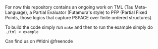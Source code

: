 For now this repository contains an ongoing work on TML (Tau Meta-Language), a Partial Evaluator (Futamura's style) to PFP (Partial Fixed Points, those logics that capture PSPACE over finite ordered structures).

To build the code simply run `make` and then to run the example simply do `./tml < example`

Can find us on ##idni @freenode
